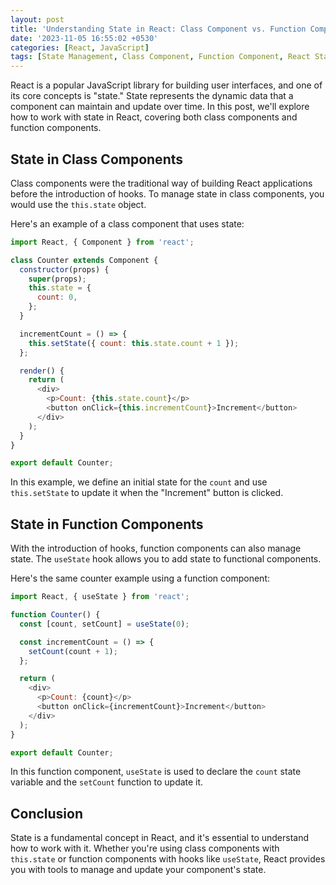 ```yaml
---
layout: post
title: 'Understanding State in React: Class Component vs. Function Component'
date: '2023-11-05 16:55:02 +0530'
categories: [React, JavaScript]
tags: [State Management, Class Component, Function Component, React State]
---
```


React is a popular JavaScript library for building user interfaces, and one of its core concepts is "state." State represents the dynamic data that a component can maintain and update over time. In this post, we'll explore how to work with state in React, covering both class components and function components.

## State in Class Components

Class components were the traditional way of building React applications before the introduction of hooks. To manage state in class components, you would use the `this.state` object.

Here's an example of a class component that uses state:

```javascript
import React, { Component } from 'react';

class Counter extends Component {
  constructor(props) {
    super(props);
    this.state = {
      count: 0,
    };
  }

  incrementCount = () => {
    this.setState({ count: this.state.count + 1 });
  };

  render() {
    return (
      <div>
        <p>Count: {this.state.count}</p>
        <button onClick={this.incrementCount}>Increment</button>
      </div>
    );
  }
}

export default Counter;
```

In this example, we define an initial state for the `count` and use `this.setState` to update it when the "Increment" button is clicked.

## State in Function Components

With the introduction of hooks, function components can also manage state. The `useState` hook allows you to add state to functional components.

Here's the same counter example using a function component:

```javascript
import React, { useState } from 'react';

function Counter() {
  const [count, setCount] = useState(0);

  const incrementCount = () => {
    setCount(count + 1);
  };

  return (
    <div>
      <p>Count: {count}</p>
      <button onClick={incrementCount}>Increment</button>
    </div>
  );
}

export default Counter;
```

In this function component, `useState` is used to declare the `count` state variable and the `setCount` function to update it.

## Conclusion

State is a fundamental concept in React, and it's essential to understand how to work with it. Whether you're using class components with `this.state` or function components with hooks like `useState`, React provides you with tools to manage and update your component's state.